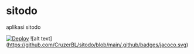 # sitodo
aplikasi sitodo

[![Deploy](https://github.com/CruzerBL/sitodo/actions/workflows/dpl.yml/badge.svg)](https://github.com/CruzerBL/sitodo/actions/workflows/dpl.yml)
!\[alt text\](https://github.com/CruzerBL/sitodo/blob/main/.github/badges/jacoco.svg)
